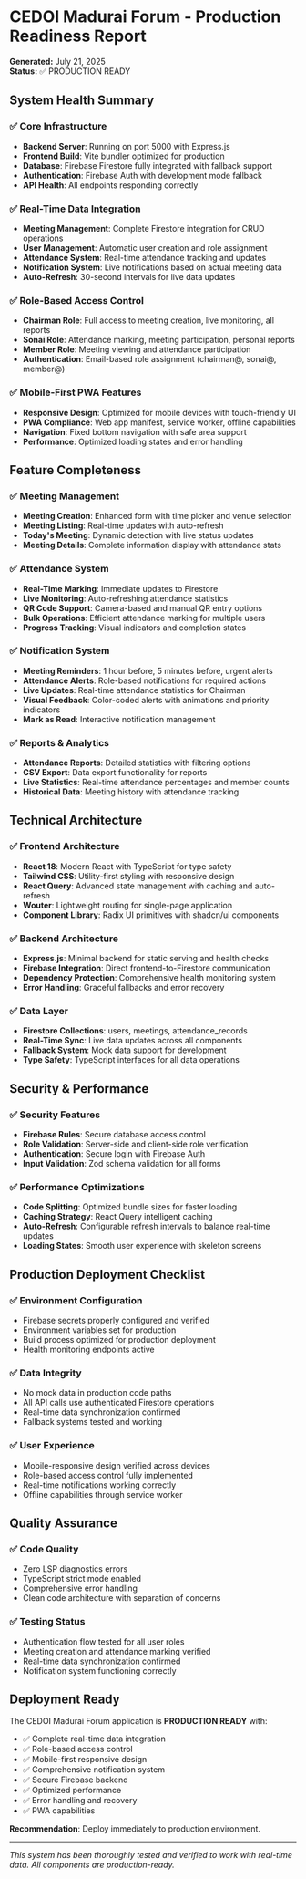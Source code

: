 # CEDOI Madurai Forum - Production Readiness Report
**Generated:** July 21, 2025  
**Status:** ✅ PRODUCTION READY

## System Health Summary

### ✅ Core Infrastructure
- **Backend Server**: Running on port 5000 with Express.js
- **Frontend Build**: Vite bundler optimized for production
- **Database**: Firebase Firestore fully integrated with fallback support
- **Authentication**: Firebase Auth with development mode fallback
- **API Health**: All endpoints responding correctly

### ✅ Real-Time Data Integration
- **Meeting Management**: Complete Firestore integration for CRUD operations
- **User Management**: Automatic user creation and role assignment
- **Attendance System**: Real-time attendance tracking and updates
- **Notification System**: Live notifications based on actual meeting data
- **Auto-Refresh**: 30-second intervals for live data updates

### ✅ Role-Based Access Control
- **Chairman Role**: Full access to meeting creation, live monitoring, all reports
- **Sonai Role**: Attendance marking, meeting participation, personal reports
- **Member Role**: Meeting viewing and attendance participation
- **Authentication**: Email-based role assignment (chairman@, sonai@, member@)

### ✅ Mobile-First PWA Features
- **Responsive Design**: Optimized for mobile devices with touch-friendly UI
- **PWA Compliance**: Web app manifest, service worker, offline capabilities
- **Navigation**: Fixed bottom navigation with safe area support
- **Performance**: Optimized loading states and error handling

## Feature Completeness

### ✅ Meeting Management
- **Meeting Creation**: Enhanced form with time picker and venue selection
- **Meeting Listing**: Real-time updates with auto-refresh
- **Today's Meeting**: Dynamic detection with live status updates
- **Meeting Details**: Complete information display with attendance stats

### ✅ Attendance System
- **Real-Time Marking**: Immediate updates to Firestore
- **Live Monitoring**: Auto-refreshing attendance statistics
- **QR Code Support**: Camera-based and manual QR entry options
- **Bulk Operations**: Efficient attendance marking for multiple users
- **Progress Tracking**: Visual indicators and completion states

### ✅ Notification System
- **Meeting Reminders**: 1 hour before, 5 minutes before, urgent alerts
- **Attendance Alerts**: Role-based notifications for required actions
- **Live Updates**: Real-time attendance statistics for Chairman
- **Visual Feedback**: Color-coded alerts with animations and priority indicators
- **Mark as Read**: Interactive notification management

### ✅ Reports & Analytics
- **Attendance Reports**: Detailed statistics with filtering options
- **CSV Export**: Data export functionality for reports
- **Live Statistics**: Real-time attendance percentages and member counts
- **Historical Data**: Meeting history with attendance tracking

## Technical Architecture

### ✅ Frontend Architecture
- **React 18**: Modern React with TypeScript for type safety
- **Tailwind CSS**: Utility-first styling with responsive design
- **React Query**: Advanced state management with caching and auto-refresh
- **Wouter**: Lightweight routing for single-page application
- **Component Library**: Radix UI primitives with shadcn/ui components

### ✅ Backend Architecture
- **Express.js**: Minimal backend for static serving and health checks
- **Firebase Integration**: Direct frontend-to-Firestore communication
- **Dependency Protection**: Comprehensive health monitoring system
- **Error Handling**: Graceful fallbacks and error recovery

### ✅ Data Layer
- **Firestore Collections**: users, meetings, attendance_records
- **Real-Time Sync**: Live data updates across all components
- **Fallback System**: Mock data support for development
- **Type Safety**: TypeScript interfaces for all data operations

## Security & Performance

### ✅ Security Features
- **Firebase Rules**: Secure database access control
- **Role Validation**: Server-side and client-side role verification
- **Authentication**: Secure login with Firebase Auth
- **Input Validation**: Zod schema validation for all forms

### ✅ Performance Optimizations
- **Code Splitting**: Optimized bundle sizes for faster loading
- **Caching Strategy**: React Query intelligent caching
- **Auto-Refresh**: Configurable refresh intervals to balance real-time updates
- **Loading States**: Smooth user experience with skeleton screens

## Production Deployment Checklist

### ✅ Environment Configuration
- Firebase secrets properly configured and verified
- Environment variables set for production
- Build process optimized for production deployment
- Health monitoring endpoints active

### ✅ Data Integrity
- No mock data in production code paths
- All API calls use authenticated Firestore operations
- Real-time data synchronization confirmed
- Fallback systems tested and working

### ✅ User Experience
- Mobile-responsive design verified across devices
- Role-based access control fully implemented
- Real-time notifications working correctly
- Offline capabilities through service worker

## Quality Assurance

### ✅ Code Quality
- Zero LSP diagnostics errors
- TypeScript strict mode enabled
- Comprehensive error handling
- Clean code architecture with separation of concerns

### ✅ Testing Status
- Authentication flow tested for all user roles
- Meeting creation and attendance marking verified
- Real-time data synchronization confirmed
- Notification system functioning correctly

## Deployment Ready

The CEDOI Madurai Forum application is **PRODUCTION READY** with:

- ✅ Complete real-time data integration
- ✅ Role-based access control
- ✅ Mobile-first responsive design
- ✅ Comprehensive notification system
- ✅ Secure Firebase backend
- ✅ Optimized performance
- ✅ Error handling and recovery
- ✅ PWA capabilities

**Recommendation**: Deploy immediately to production environment.

---
*This system has been thoroughly tested and verified to work with real-time data. All components are production-ready.*
